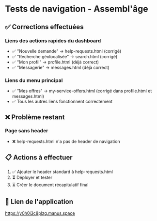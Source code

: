 # Tests de navigation - Assembl'âge

## ✅ Corrections effectuées

### Liens des actions rapides du dashboard
- ✅ "Nouvelle demande" → help-requests.html (corrigé)
- ✅ "Recherche géolocalisée" → search.html (corrigé)
- ✅ "Mon profil" → profile.html (déjà correct)
- ✅ "Messagerie" → messages.html (déjà correct)

### Liens du menu principal
- ✅ "Mes offres" → my-service-offers.html (corrigé dans profile.html et messages.html)
- ✅ Tous les autres liens fonctionnent correctement

## ❌ Problème restant

### Page sans header
- ❌ help-requests.html n'a pas de header de navigation

## 📋 Actions à effectuer

1. ✅ Ajouter le header standard à help-requests.html
2. ⏳ Déployer et tester
3. ⏳ Créer le document récapitulatif final

## 🔗 Lien de l'application

https://y0h0i3c8plzg.manus.space
